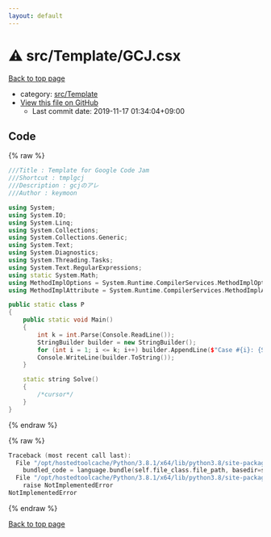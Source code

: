 ```yaml
---
layout: default
---
```


<!-- mathjax config similar to math.stackexchange -->
<script type="text/javascript" async
  src="https://cdnjs.cloudflare.com/ajax/libs/mathjax/2.7.5/MathJax.js?config=TeX-MML-AM_CHTML">
</script>
<script type="text/x-mathjax-config">
  MathJax.Hub.Config({
    TeX: { equationNumbers: { autoNumber: "AMS" }},
    tex2jax: {
      inlineMath: [ ['$','$'] ],
      processEscapes: true
    },
    "HTML-CSS": { matchFontHeight: false },
    displayAlign: "left",
    displayIndent: "2em"
  });
</script>

<script type="text/javascript" src="https://cdnjs.cloudflare.com/ajax/libs/jquery/3.4.1/jquery.min.js"></script>
<script src="https://cdn.jsdelivr.net/npm/jquery-balloon-js@1.1.2/jquery.balloon.min.js" integrity="sha256-ZEYs9VrgAeNuPvs15E39OsyOJaIkXEEt10fzxJ20+2I=" crossorigin="anonymous"></script>
<script type="text/javascript" src="../../../assets/js/copy-button.js"></script>
<link rel="stylesheet" href="../../../assets/css/copy-button.css" />


# :warning: src/Template/GCJ.csx

<a href="../../../index.html">Back to top page</a>

* category: <a href="../../../index.html#add21aec1c89793e304f7f7664d07d38">src/Template</a>
* <a href="{{ site.github.repository_url }}/blob/master/src/Template/GCJ.csx">View this file on GitHub</a>
    - Last commit date: 2019-11-17 01:34:04+09:00




## Code

<a id="unbundled"></a>
{% raw %}
```cpp
﻿///Title : Template for Google Code Jam
///Shortcut : tmplgcj
///Description : gcjのアレ
///Author : keymoon

using System;
using System.IO;
using System.Linq;
using System.Collections;
using System.Collections.Generic;
using System.Text;
using System.Diagnostics;
using System.Threading.Tasks;
using System.Text.RegularExpressions;
using static System.Math;
using MethodImplOptions = System.Runtime.CompilerServices.MethodImplOptions;
using MethodImplAttribute = System.Runtime.CompilerServices.MethodImplAttribute;

public static class P
{
    public static void Main()
    {
        int k = int.Parse(Console.ReadLine());
        StringBuilder builder = new StringBuilder();
        for (int i = 1; i <= k; i++) builder.AppendLine($"Case #{i}: {Solve()}");
        Console.WriteLine(builder.ToString());
    }

    static string Solve()
    {
        /*cursor*/
    }
}       
```
{% endraw %}

<a id="bundled"></a>
{% raw %}
```cpp
Traceback (most recent call last):
  File "/opt/hostedtoolcache/Python/3.8.1/x64/lib/python3.8/site-packages/onlinejudge_verify/docs.py", line 347, in write_contents
    bundled_code = language.bundle(self.file_class.file_path, basedir=self.cpp_source_path)
  File "/opt/hostedtoolcache/Python/3.8.1/x64/lib/python3.8/site-packages/onlinejudge_verify/languages/csharpscript.py", line 108, in bundle
    raise NotImplementedError
NotImplementedError

```
{% endraw %}

<a href="../../../index.html">Back to top page</a>

